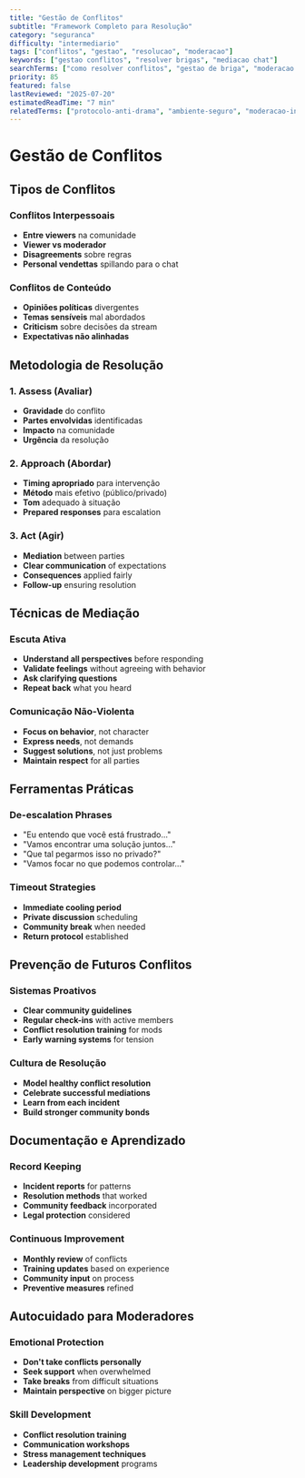 ```yaml
---
title: "Gestão de Conflitos"
subtitle: "Framework Completo para Resolução"
category: "seguranca"
difficulty: "intermediario"
tags: ["conflitos", "gestao", "resolucao", "moderacao"]
keywords: ["gestao conflitos", "resolver brigas", "mediacao chat"]
searchTerms: ["como resolver conflitos", "gestao de briga", "moderacao conflitos"]
priority: 85
featured: false
lastReviewed: "2025-07-20"
estimatedReadTime: "7 min"
relatedTerms: ["protocolo-anti-drama", "ambiente-seguro", "moderacao-inteligente"]
---
```


# Gestão de Conflitos

## Tipos de Conflitos

### Conflitos Interpessoais
- **Entre viewers** na comunidade
- **Viewer vs moderador**
- **Disagreements** sobre regras
- **Personal vendettas** spillando para o chat

### Conflitos de Conteúdo
- **Opiniões políticas** divergentes
- **Temas sensíveis** mal abordados
- **Criticism** sobre decisões da stream
- **Expectativas não alinhadas**

## Metodologia de Resolução

### 1. Assess (Avaliar)
- **Gravidade** do conflito
- **Partes envolvidas** identificadas
- **Impacto** na comunidade
- **Urgência** da resolução

### 2. Approach (Abordar)
- **Timing apropriado** para intervenção
- **Método** mais efetivo (público/privado)
- **Tom** adequado à situação
- **Prepared responses** para escalation

### 3. Act (Agir)
- **Mediation** between parties
- **Clear communication** of expectations
- **Consequences** applied fairly
- **Follow-up** ensuring resolution

## Técnicas de Mediação

### Escuta Ativa
- **Understand all perspectives** before responding
- **Validate feelings** without agreeing with behavior
- **Ask clarifying questions**
- **Repeat back** what you heard

### Comunicação Não-Violenta
- **Focus on behavior**, not character
- **Express needs**, not demands
- **Suggest solutions**, not just problems
- **Maintain respect** for all parties

## Ferramentas Práticas

### De-escalation Phrases
- "Eu entendo que você está frustrado..."
- "Vamos encontrar uma solução juntos..."
- "Que tal pegarmos isso no privado?"
- "Vamos focar no que podemos controlar..."

### Timeout Strategies
- **Immediate cooling period**
- **Private discussion** scheduling
- **Community break** when needed
- **Return protocol** established

## Prevenção de Futuros Conflitos

### Sistemas Proativos
- **Clear community guidelines**
- **Regular check-ins** with active members
- **Conflict resolution training** for mods
- **Early warning systems** for tension

### Cultura de Resolução
- **Model healthy conflict resolution**
- **Celebrate successful mediations**
- **Learn from each incident**
- **Build stronger community bonds**

## Documentação e Aprendizado

### Record Keeping
- **Incident reports** for patterns
- **Resolution methods** that worked
- **Community feedback** incorporated
- **Legal protection** considered

### Continuous Improvement
- **Monthly review** of conflicts
- **Training updates** based on experience
- **Community input** on process
- **Preventive measures** refined

## Autocuidado para Moderadores

### Emotional Protection
- **Don't take conflicts personally**
- **Seek support** when overwhelmed
- **Take breaks** from difficult situations
- **Maintain perspective** on bigger picture

### Skill Development
- **Conflict resolution training**
- **Communication workshops**
- **Stress management techniques**
- **Leadership development** programs